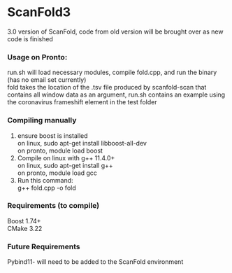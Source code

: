 # ScanFold3
3.0 version of ScanFold, code from old version will be brought over as new code is finished  

### Usage on Pronto:  
run.sh will load necessary modules, compile fold.cpp, and run the binary (has no email set currently)  
fold takes the location of the .tsv file produced by scanfold-scan that contains all window data as an argument, run.sh contains an example using the coronavirus frameshift element in the test folder
### Compiling manually  
1. ensure boost is installed  
on linux, sudo apt-get install libboost-all-dev    
on pronto, module load boost  
2. Compile on linux with g++ 11.4.0+  
on linux, sudo apt-get install g++  
on pronto, module load gcc  
3. Run this command:  
g++ fold.cpp -o fold  
### Requirements (to compile)  
Boost 1.74+  
CMake 3.22  
### Future Requirements  
Pybind11- will need to be added to the ScanFold environment  
